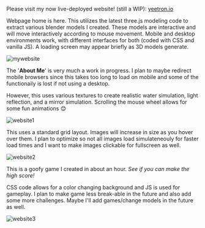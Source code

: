 Please visit my now live-deployed website! (still a WIP): [yeetron.io](https://yeetron.io/)

Webpage home is here. This utilizes the latest three.js modeling code to extract various blender models I created. These models are interactive and will move interactively according to mouse movement. Mobile and desktop environments work, with different interfaces for both (coded with CSS and vanilla JS). A loading screen may appear briefly as 3D models generate.

![mywebsite](https://github.com/ThomasCholak/Yeetron/assets/63080803/d09a7bed-2a35-4586-939f-66bfd2998fe9)

The '<b>About Me</b>' is very much a work in progress. I plan to maybe redirect mobile browsers since this takes too long to load on mobile and some of the functionaily is lost if not using a desktop.

However, this uses various textures to create realistic water simulation, light reflection, and a mirror simulation. Scrolling the mouse wheel allows for some fun animations 😊

![website1](https://github.com/ThomasCholak/Yeetron/assets/63080803/323b3d11-4feb-403d-ac25-83eecd663fce)

This uses a standard grid layout. Images will increase in size as you hover over them. I plan to optimize so not all images load simulateneouly for faster load times and I want to make images clickable for fullscreen as well.

![website2](https://github.com/ThomasCholak/Yeetron/assets/63080803/598e92a2-b72e-4b90-ad11-a79e36bc5225)

This is a goofy game I created in about an hour. <i>See if you can make the high score!</i>

CSS code allows for a color changing background and JS is used for gameplay. I plan to make game less break-able in the future and also add some more challenges. Maybe I'll add games/change models in the future as well.

![website3](https://github.com/ThomasCholak/Yeetron/assets/63080803/fd6e38d8-c22b-449d-ae5e-25688165ec8c)
